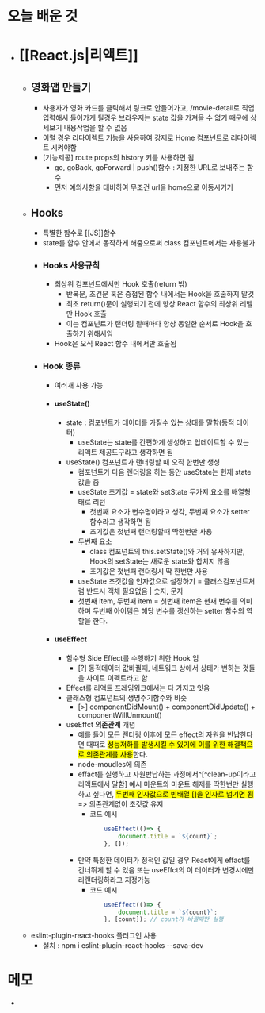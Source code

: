 # 오늘 배운 것
- # [[React.js|리액트]]
	- ## 영화앱 만들기
		- 사용자가 영화 카드를 클릭해서 링크로 안들어가고, /movie-detail로 직업 입력해서 들어가게 될경우 브라우저는 state 값을 가져올 수 없기 때문에 상세보기 내용작업을 할 수 없음
		- 이럴 경우 리다이렉트 기능을 사용하여 강제로 Home 컴포넌트로 리다이렉트 시켜야함
		- [기능제공] route props의 history 키를 사용하면 됨
			- go, goBack, goForward | push()함수 : 지정한 URL로 보내주는 함수
			- 먼저 예외사항을 대비하여 무조건 url을 home으로 이동시키기
	- ## Hooks
		- 특별한 함수로 [[JS]]함수
		- state를 함수 안에서 동작하게 해줌으로써 class 컴포넌트에서는 사용불가
		- ### Hooks 사용규칙
			- 최상위 컴포넌트에서만 Hook 호출(return 밖)
				- 반복문, 조건문 혹은 중첩된 함수 내에서는 Hook을 호출하지 말것
				- 최초 return()문이 실행되기 전에 항상 React 함수의 최상위 레벨만 Hook 호출
				- 이는 컴포넌트가 랜더링 될때마다 항상 동일한 순서로 Hook을 호출하기 위해서임
			- Hook은 오직 React 함수 내에서만 호출됨
		- ### Hook 종류
			- 여러개 사용 가능
			- #### useState()
				- state : 컴포넌트가 데이터를 가질수 있는 상태를 말함(동적 데이터)
					- useState는 state를 간편하게 생성하고 업데이트할 수 있는 리액트 제공도구라고 생각하면 됨
				- useState() 컴포넌트가 랜더링할 때 오직 한번만 생성
					- 컴포넌트가 다음 렌더링을 하는 동안 useState는 현재 state 값을 줌
					- useState 초기값 = state와 setState 두가지 요소를 배열형태로 리턴
						- 첫번째 요소가 변수명이라고 생각, 두번째 요소가 setter 함수라고 생각하면 됨
						- 초기값은 첫번째 랜더링할때 딱한번만 사용
					- 두번째 요소
						- class 컴포넌트의 this.setState()와 거의 유사하지만, Hook의 setState는 새로운 state와 합치지 않음
						- 초기값은 첫번째 랜더링시 딱 한번만 사용
					- useState 초깃값을 인자값으로 설정하기 = 클래스컴포넌트처럼 반드시 객체 필요없음 | 숫자, 문자
					-  첫번째 item, 두번째 item = 첫번째 item은 현재 변수를 의미하며 두번째 아이템은 해당 변수를 갱신하는 setter 함수의 역할을 한다.
			- #### useEffect
				- 함수형 Side Effect를 수행하기 위한 Hook 임
					- [?] 동적데이터 값바뀔때, 네트워크 상에서 상태가 변하는 것들을 사이트 이펙트라고 함
				- Effect를 리액트 프레임워크에서는 다 가지고 잇음 
				- 클래스형 컴포넌트의 생명주기함수와 비슷
					- [>] componentDidMount() + componentDidUpdate() + componentWillUnmount()
				- useEffct **의존관계** 개념
					- 예를 들어 모든 랜더링 이후에 모든 effect의 자원을 반납한다면 때때로 <mark class="hltr-red">성능저하를 발생시킬 수 있기에 이를 위한 해결책으로 의존관계를 사용</mark>한다. 
					- node-moudles에 의존
					- effact를 실행하고 자원반납하는 과정에서^[^clean-up이라고 리액트에서 말함] 예시 마운트와 마운트 해제를 딱한번만 실행하고 싶다면, <mark class="hltr-red">두번째 인자값으로 빈배열 []을 인자로 넘기면 됨</mark> => 의존관계없이 초깃값 유지
						- 코드 예시
							```js
								useEffect(()=> {
									document.title = `${count}`;
								}, []); 
							```
					- 만약 특정한 데이터가 정적인 값일 경우 React에게 effact를 건너뛰게 할 수 있음 또는 useEffct의 이 데이터가 변경시에만 리랜더링하라고 지정가능
						- 코드 예시
							```js
								useEffect(()=> {
									document.title = `${count}`;
								}, [count]); // count가 바뀔때만 실행
							```
	- eslint-plugin-react-hooks 플러그인 사용
		- 설치 : npm i eslint-plugin-react-hooks --sava-dev
# 메모
- 